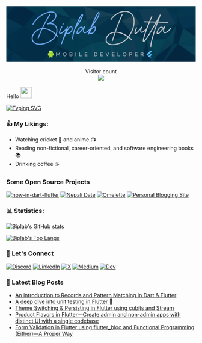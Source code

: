 <img src="https://raw.githubusercontent.com/Biplab-Dutta/Biplab-Dutta/main/assets/cover_image.png">

<p align="center"> 
  Visitor count<br>
  <img src="https://profile-counter.glitch.me/biplab-dutta/count.svg" />
</p>

Hello <img src="https://media.giphy.com/media/hvRJCLFzcasrR4ia7z/giphy.gif" width="30px" height="30px">

[![Typing SVG](https://readme-typing-svg.herokuapp.com?size=25&color=%2336BCF7&width=1020&lines=I'm+a+Computer+Science+Graduate+from+Nepal+👨‍🎓🇳🇵;Working+with+Flutter+and+native+Android+(Kotlin)+📱;I+write+blogs+on+flutter-specific+topics+✍️;I've+over+3+years+of+flutter+experience+🧔)](https://git.io/typing-svg)

### 👍️ My Likings:
* Watching cricket 🏏 and anime 📺️
* Reading non-fictional, career-oriented, and software engineering books 📚️
* Drinking coffee ☕️

### Some Open Source Projects
[![now-in-dart-flutter](https://github-readme-stats-three-ruddy-42.vercel.app/api/pin/?username=Biplab-Dutta&repo=now-in-dart-flutter&title_color=fff&icon_color=f9f9f9&text_color=9f9f9f&bg_color=151515)](https://github.com/Biplab-Dutta/now-in-dart-flutter)
[![Nepali Date](https://github-readme-stats-three-ruddy-42.vercel.app/api/pin/?username=Biplab-Dutta&repo=Nepali_Date&title_color=fff&icon_color=f9f9f9&text_color=9f9f9f&bg_color=151515)](https://github.com/Biplab-Dutta/Nepali_Date)
[![Omelette](https://github-readme-stats-three-ruddy-42.vercel.app/api/pin/?username=Biplab-Dutta&repo=omelette&title_color=fff&icon_color=f9f9f9&text_color=9f9f9f&bg_color=151515)](https://github.com/Biplab-Dutta/omelette)
[![Personal Blogging Site](https://github-readme-stats-three-ruddy-42.vercel.app/api/pin/?username=Biplab-Dutta&repo=personal_site&title_color=fff&icon_color=f9f9f9&text_color=9f9f9f&bg_color=151515)](https://github.com/Biplab-Dutta/personal_site)

### 📊 Statistics:
[![Biplab's GitHub stats](https://github-readme-stats-three-ruddy-42.vercel.app/api?username=Biplab-Dutta&show_icons=true&theme=radical)](https://github-readme-stats-biplab.vercel.app/api?username=Biplab-Dutta&show_icons=true&theme=radical)

[![Biplab's Top Langs](https://github-readme-stats-three-ruddy-42.vercel.app/api/top-langs/?username=Biplab-Dutta&layout=compact&theme=radical)](https://github-readme-stats-biplab.vercel.app/api/top-langs/?username=Biplab-Dutta&layout=compact&theme=radical)

### 🔗 Let's Connect

[![Discord](https://img.shields.io/badge/Discord-7289DA?style=for-the-badge&logo=discord&logoColor=white)](https://discordapp.com/users/506161072143728671)
[![LinkedIn](https://img.shields.io/badge/LinkedIn-0077B5?style=for-the-badge&logo=linkedin&logoColor=white)](https://www.linkedin.com/in/biplab-dutta-43774717a/)
[![X](https://img.shields.io/badge/X-000000?style=for-the-badge&logo=X&logoColor=white)](https://twitter.com/b_plab98)
[![Medium](https://img.shields.io/badge/Medium-12100E?style=for-the-badge&logo=medium&logoColor=white)](https://medium.com/@biplabdutta2055)
[![Dev](https://img.shields.io/badge/dev-0A0A0A?style=for-the-badge&logo=devdotto&logoColor=white)](https://dev.to/b_plab98)

### 📙 Latest Blog Posts
<!-- BLOG-POST-LIST:START -->
- [An introduction to Records and Pattern Matching in Dart &amp; Flutter](https://biplabdutta.com.np/posts/pattern-matching-dart/)
- [A deep dive into unit testing in Flutter 🧪](https://biplabdutta.com.np/posts/unit-test/)
- [Theme Switching &amp; Persisting in Flutter using cubits and Stream](https://biplabdutta.com.np/posts/theme-switching/)
- [Product Flavors in Flutter—Create admin and non-admin apps with distinct UI with a single codebase](https://biplabdutta.com.np/posts/product-flavors/)
- [Form Validation in Flutter using flutter_bloc and Functional Programming &lpar;Either&rpar;—A Proper Way](https://biplabdutta.com.np/posts/form-validation/)
<!-- BLOG-POST-LIST:END -->
